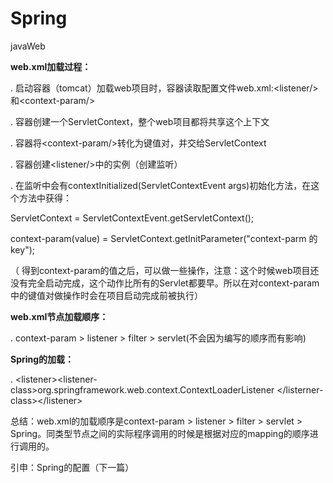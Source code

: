 # Spring

javaWeb

**web.xml加载过程：**

. 启动容器（tomcat）加载web项目时，容器读取配置文件web.xml:&lt;listener/&gt;和&lt;context-param/&gt;

. 容器创建一个ServletContext，整个web项目都将共享这个上下文

. 容器将&lt;context-param/&gt;转化为键值对，并交给ServletContext

. 容器创建&lt;listener/&gt;中的实例（创建监听）

. 在监听中会有contextInitialized\(ServletContextEvent args\)初始化方法，在这个方法中获得：

ServletContext = ServletContextEvent.getServletContext\(\);

context-param\(value\) = ServletContext.getInitParameter\("context-parm 的 key"\);

（ 得到context-param的值之后，可以做一些操作，注意：这个时候web项目还没有完全启动完成，这个动作比所有的Servlet都要早。所以在对context-param中的键值对做操作时会在项目启动完成前被执行）

**web.xml节点加载顺序：**

. context-param &gt; listener &gt; filter &gt; servlet\(不会因为编写的顺序而有影响\)

**Spring的加载：**

. &lt;listener&gt;&lt;listener-class&gt;org.springframework.web.context.ContextLoaderListener &lt;/listerner-class&gt;&lt;/listener&gt;

总结：web.xml的加载顺序是context-param &gt; listener &gt; filter &gt; servlet &gt; Spring。同类型节点之间的实际程序调用的时候是根据对应的mapping的顺序进行调用的。

引申：Spring的配置（下一篇）

